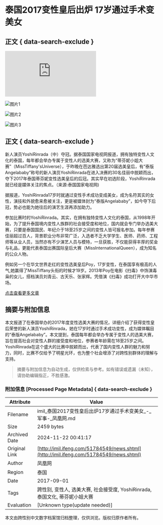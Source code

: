 # 泰国2017变性皇后出炉 17岁通过手术变美女

## 正文 { data-search-exclude }


![凤凰网](http://stadig.ifeng.com/appsta.js?datatype=newsappsns&mos=Linux&userkey=&ua=&share=unknown&session=2024-11-22%2B00%3A41%3A08%23action%23type%3Dbacklaunch%24ref%3Dhttps%3A%2F%2Fimil.ifeng.com%2F51784549%2Fnews.shtml%24kind%3Darticle%24od%3D)

![图片1](https://p0.ifengimg.com/fe/iphone_ifeng/images/fenxd_ba2fd33f.png)

![图片2](https://d.ifengimg.com/q70/p2.ifengimg.com/a/2017_35/7e4e2d825ebdf0e_size496_w540_h363.png)

![图片3](https://d.ifengimg.com/q70/p0.ifengimg.com/a/2017_35/8e73bb692838932_size53_w540_h675.jpg)

## 正文 { data-search-exclude }

新人演员YoshiRinrada（中）夺冠。据泰国国家电视网报道，拥有独特变性人文化的泰国，每年都会举办专属于变性人的选美大赛，又称为“蒂芬妮小姐大赛”（MissTiffany'sUniverse），于昨晚在芭达雅选出第20届选美皇后，有“泰版Angelababy”称号的新人演员YoshiRinrada在进入决赛的30名佳丽中脱颖而出，夺下2017年泰国蒂芬妮变性选美皇后的后冠。其实早在初选阶段，YoshiRinrada就已经是媒体关注的焦点。（来源:泰国国家电视网)

据报道，YoshiRinrada17岁时就通过变性手术成功变成美女，成为名符其实的女性，演技和外貌愈来愈被关注，更是被媒体封为“泰版Angelababy”，如今夺下后冠，势必也能为她往后的演艺生涯再添加助力。

参加比赛时的YoshiRinrada。其实，在拥有独特变性人文化的泰国，从1998年开始，为了提升泰国境内变性人族群的社会接受度和地位，国内就会专门举办选美大赛，只要是泰国国民、年纪介于18至25岁之间的变性人皆可报名参加。每年参赛佳丽超过百人，背景职业分布非常广泛，入选者不乏大学学生、医师、药师、工程师等从业人员，当然亦有不少演艺人员与模特，一旦获胜，不仅能获得丰厚的奖金与礼品，更能代表泰国出赛国际皇后大赛（MissInternationalQueen），成为知名的公众人物。

例如另一个在华文世界走红的变性选美皇后Poy，17岁变性，在泰国享有极高的人气,她赢得了MissTiffany头衔的时候才19岁。2013年Poy在电影《扫毒》中饰演毒枭的女儿，搭档演员刘青云、古天乐、张家辉。凭借演《扫毒》成功打开大中华市场。

[点击查看更多文章](http://imil.ifeng.com/51784549/news.shtml)

## 摘要与附加信息

<!-- tcd_abstract -->
本文报道了在泰国举办的2017年度变性选美大赛的情况，详细介绍了获得变性皇后荣誉的新人演员YoshiRinrada，她在17岁时通过手术成功变性，成为媒体瞩目的“泰版Angelababy”。本文提到，泰国每年都会举办专属于变性人的选美大赛，旨在提高社会对变性人群的接受度和地位，参赛者年龄需在18至25岁之间。YoshiRinrada在这个盛大的比赛中脱颖而出，代表了国内变性人群的魅力和努力，同时，比赛不仅给予了明星光环，也为整个社会增添了对跨性别群体的理解与支持。
<!-- tcd_abstract_end -->

> 摘要与附加信息为自动生成，仅供检索与参考。如有错误或遗漏（未知），请协助编辑指正，不胜感激。

### 附加信息 [Processed Page Metadata] { data-search-exclude }

| Attribute       | Value                                  |
|-----------------|----------------------------------------|
| Filename        | imil_泰国2017变性皇后出炉17岁通过手术变美女_-_军事-_凤凰网.md                             |
| Size            | 2459 bytes                           |
| Archived Date   | 2024-11-22 00:41:17                             |
| Original Link   | [http://imil.ifeng.com/51784549/news.shtml](http://imil.ifeng.com/51784549/news.shtml)                       |
| Author          | 凤凰网                               |
| Region          | 泰国                               |
| Date            | 2017-09-01                                 |
| Tags            | 跨性别, 变性人, 选美大赛, 社会接受度, YoshiRinrada, 泰国文化, 蒂芬妮小姐大赛                                 |
| Evaluation            | [Unknown type(update needed)]                                 |
<!-- tcd_table_end -->

本文由跨性别中文数字档案馆归档整理，仅供浏览。版权归原作者所有。
